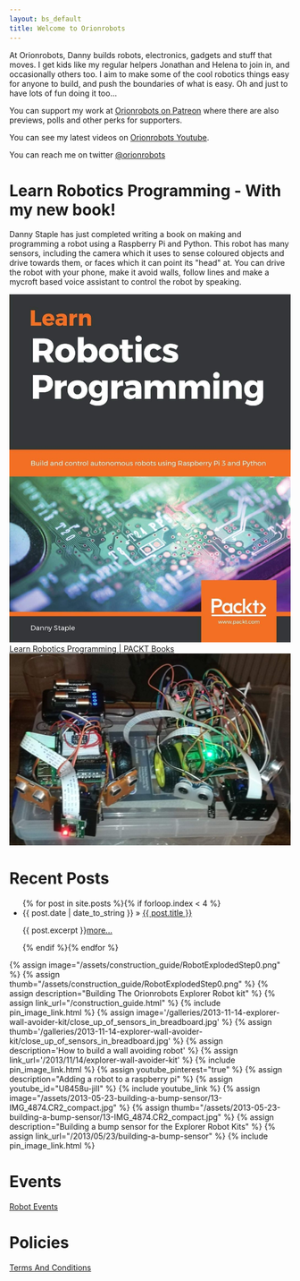 ```yaml
---
layout: bs_default
title: Welcome to Orionrobots
---
```

At Orionrobots, Danny builds robots, electronics, gadgets and stuff that moves. I get kids like my regular helpers Jonathan and Helena to join in, and occasionally others too.
I aim to make some of the cool robotics things easy for anyone to build, and push the boundaries of what is easy. Oh and just to have lots of fun doing it too...

You can support my work at [Orionrobots on Patreon](https://patreon.com/orionrobots) where there are also previews, polls and other perks for supporters.

You can see my latest videos on [Orionrobots Youtube](https://youtube.com/orionrobots).

You can reach me on twitter [@orionrobots](https://twitter.com/orionrobots)

# Learn Robotics Programming - With my new book!

Danny Staple has just completed writing a book on making and programming a robot using a Raspberry Pi and Python. 
This robot has many sensors, including the camera which it uses to sense coloured objects and drive towards them, or faces which it
can point its "head" at. You can drive the robot with your phone, make it avoid walls, follow lines and make
a mycroft based voice assistant to control the robot by speaking.

<div style="margin-left: auto; margin-right: auto;">
<a href="https://www.packtpub.com/hardware-and-creative/learn-robotics-programming"><img src="/galleries/2019/learn-robotics-programming/cover.jpg"><br/>
Learn Robotics Programming | PACKT Books</a>
</div>

<img src="/galleries/2018-11-25-robotics-book-info/2-robots-beer.jpg" alt="Two Robots Made Using The Book" class="img-responsive">

# Recent Posts

<ul class="posts">
  {% for post in site.posts %}{% if forloop.index < 4 %}
        <li><span>{{ post.date | date_to_string }}</span> &raquo; <a href="{{ BASE_PATH }}{{ post.url }}">{{ post.title }}</a><p class="clearfix">{{ post.excerpt }}<a href="{{ BASE_PATH }}{{ post.url }}">more...</a></p><p class="clearfix"></p></li>
  {% endif %}{% endfor %}
</ul>

{% assign image="/assets/construction_guide/RobotExplodedStep0.png" %}
{% assign thumb="/assets/construction_guide/RobotExplodedStep0.png" %}
{% assign description="Building The Orionrobots Explorer Robot kit" %}
{% assign link_url="/construction_guide.html" %}
{% include pin_image_link.html %}
{% assign image='/galleries/2013-11-14-explorer-wall-avoider-kit/close_up_of_sensors_in_breadboard.jpg' %}
{% assign thumb='/galleries/2013-11-14-explorer-wall-avoider-kit/close_up_of_sensors_in_breadboard.jpg' %}
{% assign description='How to build a wall avoiding robot' %}
{% assign link_url='/2013/11/14/explorer-wall-avoider-kit' %}
{% include pin_image_link.html %}
{% assign youtube_pinterest="true" %}
{% assign description="Adding a robot to a raspberry pi" %}
{% assign youtube_id="U8458u-jilI" %}
{% include youtube_link %}
{% assign image="/assets/2013-05-23-building-a-bump-sensor/13-IMG_4874.CR2_compact.jpg" %}
{% assign thumb="/assets/2013-05-23-building-a-bump-sensor/13-IMG_4874.CR2_compact.jpg" %}
{% assign description="Building a bump sensor for the Explorer Robot Kits" %}
{% assign link_url="/2013/05/23/building-a-bump-sensor" %}
{% include pin_image_link.html %}

# Events

[Robot Events](wiki/robot_events.html)

# Policies

<a href="/wiki/terms_and_conditions.html" title="Terms And Conditions">Terms And Conditions</a>
